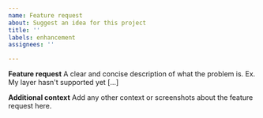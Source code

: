 ```yaml
---
name: Feature request
about: Suggest an idea for this project
title: ''
labels: enhancement
assignees: ''

---
```


**Feature request**
A clear and concise description of what the problem is. Ex. My layer hasn't supported yet [...]

**Additional context**
Add any other context or screenshots about the feature request here.
